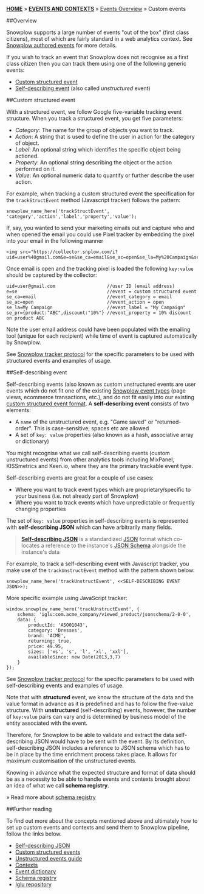 [**HOME**](Home) » [**EVENTS AND CONTEXTS**](Events-and-Contexts) » [Events Overview](Events-overview) » Custom events

##Overview

Snowplow supports a large number of events "out of the box" (first class citizens), most of which are fairly standard in a web analytics context. See [Snowplow authored events](Snowplow-authored-events) for more details.

If you wish to track an event that Snowplow does not recognise as a first class citizen then you can track them using one of the following generic events:

- [Custom structured event](#structured-event)
- [Self-describing event](#unstructured-event) (also called *unstructured* event)

<a name="structured-event" />
##Custom structured event

With a structured event, we follow Google five-variable tracking event structure. When you track a structured event, you get five parameters:

- *Category*: The name for the group of objects you want to track.
- *Action*: A string that is used to define the user in action for the category of object.
- *Label*: An optional string which identifies the specific object being actioned.
- *Property*: An optional string describing the object or the action performed on it.
- *Value*: An optional numeric data to quantify or further describe the user action.

For example, when tracking a custom structured event the specification for the `trackStructEvent` method (Javascript tracker) follows the pattern:

```
snowplow_name_here('trackStructEvent', 'category','action','label','property','value');
```

If, say, you wanted to send your marketing emails out and capture who and when opened the email you could use Pixel tracker by embedding the pixel into your email in the following manner

```
<img src="https://collector.snplow.com/i?uid=user%40gmail.com&e=se&se_ca=email&se_ac=open&se_la=My%20Campaign&se_pr=%7Bproduct%3A%22ABC%22%2Cdiscount%3A%2210%25%22%7D">
```

Once email is open and the tracking pixel is loaded the following `key:value` should be captured by the collector:

```
uid=user@gmail.com                   //user ID (email address)
e=se                                 //event = custom structured event
se_ca=email                          //event_category = email
se_ac=open                           //event_action = open
se_la=My Campaign                    //event_label = "My Campaign"
se_pr={product:"ABC",discount:"10%"} //event_property = 10% discount on product ABC
``` 

Note the user email address could have been populated with the emailing tool (unique for each recipient) while time of event is captured automatically by Snowplow.

See [Snowplow tracker protocol](snowplow-tracker-protocol#39-custom-structured-event-tracking) for the specific parameters to be used with structured events and examples of usage.

<a name="unstructured-event" />
##Self-describing event

Self-describing events (also known as custom unstructured events are user events which do not fit one of the existing [Snowplow event types](Snowplow-authored-events) (page views, ecommerce transactions, etc.), and do not fit easily into our existing [custom structured event format](#structured-event). A **self-describing event** consists of two elements:

- A `name` of the unstructured event, e.g. "Game saved" or "returned-order". This is case-sensitive; spaces etc are allowed
- A set of `key: value` properties (also known as a hash, associative array or dictionary)

You might recognise what we call self-describing events (custom unstructured events) from other analytics tools including MixPanel, KISSmetrics and Keen.io, where they are the primary trackable event type.

Self-describing events are great for a couple of use cases:

- Where you want to track event types which are proprietary/specific to your business (i.e. not already part of Snowplow)
- Where you want to track events which have unpredictable or frequently changing properties

The set of `key: value` properties in self-describing events is represented with **self-describing JSON** which can have arbitrarily many fields.

> [**Self-describing JSON**](https://github.com/snowplow/iglu/wiki/Self-describing-JSONs) is a standardized [JSON](http://www.json.org/) format which co-locates a reference to the instance's [JSON Schema](http://json-schema.org/) alongside the instance's data

For example, to track a self-describing event with Javascript tracker, you make use of the `trackUnstructEvent` method with the pattern shown below:

```
snowplow_name_here('trackUnstructEvent', <<SELF-DESCRIBING EVENT JSON>>);
```

More specific example using JavaScript tracker:

```
window.snowplow_name_here('trackUnstructEvent', {
    schema: 'iglu:com.acme_company/viewed_product/jsonschema/2-0-0',
    data: {
        productId: 'ASO01043',
        category: 'Dresses',
        brand: 'ACME',
        returning: true,
        price: 49.95,
        sizes: ['xs', 's', 'l', 'xl', 'xxl'],
        availableSince: new Date(2013,3,7)
    }
});
```

See [Snowplow tracker protocol](snowplow-tracker-protocol#310-custom-unstructured-event-tracking) for the specific parameters to be used with self-describing events and examples of usage.

Note that with **structured** event, we know the structure of the data and the value format in advance as it is predefined and has to follow the five-value structure. With **unstructured**  (self-describing) events, however, the number of `key:value` pairs can vary and is determined by business model of the entity associated with the event.

Therefore, for Snowplow to be able to validate and extract the data self-describing JSON would have to be sent with the event. By its definition, self-describing JSON includes a reference to JSON schema which has to be in place by the time enrichment process takes place. It allows for maximum customisation of the unstructured events.

Knowing in advance what the expected structure and format of data should be as a necessity to be able to handle events and contexts brought about an idea of what we call **schema registry**.

» Read more about [schema registry](Schema-registry)

##Further reading

To find out more about the concepts mentioned above and ultimately how to set up custom events and contexts and send them to Snowplow pipeline, follow the links below.

- [Self-describing JSON](http://snowplowanalytics.com/blog/2014/05/15/introducing-self-describing-jsons/)
-  [Custom structured events](Canonical-event-model#customstruct)
- [Unstructured events guide][unstructured-events]
- [Contexts](Contexts-overview)
- [Event dictionary](Event-dictionary)
- [Schema registry](Schema-registry)
- [Iglu repository](Iglu-repository)

[unstructured-events]: http://snowplowanalytics.com/blog/2013/05/14/snowplow-unstructured-events-guide/